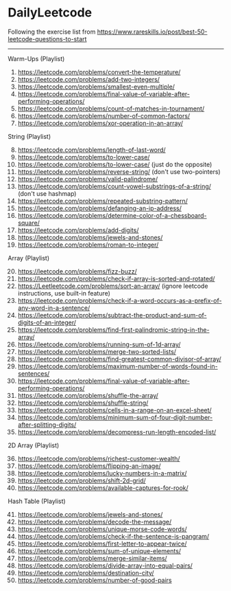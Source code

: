 # DailyLeetcode

Following the exercise list from https://www.rareskills.io/post/best-50-leetcode-questions-to-start

---

Warm-Ups (Playlist)

1) https://leetcode.com/problems/convert-the-temperature/ 
2) https://leetcode.com/problems/add-two-integers/ 
3) https://leetcode.com/problems/smallest-even-multiple/ 
4) https://leetcode.com/problems/final-value-of-variable-after-performing-operations/ 
5) https://leetcode.com/problems/count-of-matches-in-tournament/ 
6) https://leetcode.com/problems/number-of-common-factors/ 
7) https://leetcode.com/problems/xor-operation-in-an-array/ 

String (Playlist)

8) https://leetcode.com/problems/length-of-last-word/ 
9) https://leetcode.com/problems/to-lower-case/ 
10) https://leetcode.com/problems/to-lower-case/ (just do the opposite)
11) https://leetcode.com/problems/reverse-string/ (don't use two-pointers)
12) https://leetcode.com/problems/valid-palindrome/ 
13) https://leetcode.com/problems/count-vowel-substrings-of-a-string/ (don't use hashmap)
14) https://leetcode.com/problems/repeated-substring-pattern/ 
15) https://leetcode.com/problems/defanging-an-ip-address/ 
16) https://leetcode.com/problems/determine-color-of-a-chessboard-square/ 
17) https://leetcode.com/problems/add-digits/ 
18) https://leetcode.com/problems/jewels-and-stones/ 
19) https://leetcode.com/problems/roman-to-integer/ 

Array (Playlist)

20) https://leetcode.com/problems/fizz-buzz/ 
21) https://leetcode.com/problems/check-if-array-is-sorted-and-rotated/ 
22) https://Leetleetcode.com/problems/sort-an-array/ (ignore leetcode instructions, use built-in feature)
23) https://leetcode.com/problems/check-if-a-word-occurs-as-a-prefix-of-any-word-in-a-sentence/ 
24) https://leetcode.com/problems/subtract-the-product-and-sum-of-digits-of-an-integer/ 
25) https://leetcode.com/problems/find-first-palindromic-string-in-the-array/ 
26) https://leetcode.com/problems/running-sum-of-1d-array/ 
27) https://leetcode.com/problems/merge-two-sorted-lists/ 
28) https://leetcode.com/problems/find-greatest-common-divisor-of-array/ 
29) https://leetcode.com/problems/maximum-number-of-words-found-in-sentences/ 
30) https://leetcode.com/problems/final-value-of-variable-after-performing-operations/ 
31) https://leetcode.com/problems/shuffle-the-array/ 
32) https://leetcode.com/problems/shuffle-string/ 
33) https://leetcode.com/problems/cells-in-a-range-on-an-excel-sheet/ 
34) https://leetcode.com/problems/minimum-sum-of-four-digit-number-after-splitting-digits/ 
35) https://leetcode.com/problems/decompress-run-length-encoded-list/ 

2D Array (Playlist)

36) https://leetcode.com/problems/richest-customer-wealth/ 
37) https://leetcode.com/problems/flipping-an-image/ 
38) https://leetcode.com/problems/lucky-numbers-in-a-matrix/ 
39) https://leetcode.com/problems/shift-2d-grid/ 
40) https://leetcode.com/problems/available-captures-for-rook/ 

Hash Table (Playlist)

41) https://leetcode.com/problems/jewels-and-stones/ 
42) https://leetcode.com/problems/decode-the-message/ 
43) https://leetcode.com/problems/unique-morse-code-words/ 
44) https://leetcode.com/problems/check-if-the-sentence-is-pangram/ 
45) https://leetcode.com/problems/first-letter-to-appear-twice/ 
46) https://leetcode.com/problems/sum-of-unique-elements/ 
47) https://leetcode.com/problems/merge-similar-items/ 
48) https://leetcode.com/problems/divide-array-into-equal-pairs/ 
49) https://leetcode.com/problems/destination-city/ 
50) https://leetcode.com/problems/number-of-good-pairs 


